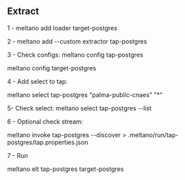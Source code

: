 ## Extract

1 - meltano add loader target-postgres

2 - meltano add --custom extractor tap-postgres

3 - Check configs:
meltano config tap-postgres

meltano config target-postgres

4 - Add select to tap:

meltano select tap-postgres "palma-public-cnaes" "*"


5- Check select:
meltano select tap-postgres --list

6 - Optional check stream:

meltano invoke tap-postgres --discover > .meltano/run/tap-postgres/tap.properties.json


7 - Run

meltano elt tap-postgres target-postgres